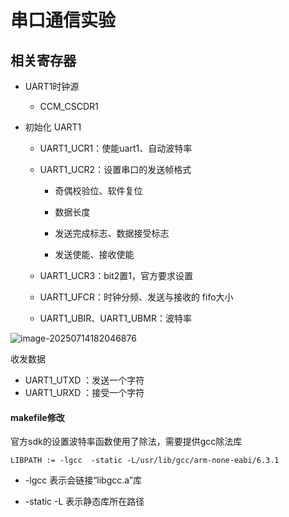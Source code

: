 # 串口通信实验

## 相关寄存器

- UART1时钟源

    - CCM_CSCDR1

- 初始化 UART1

    -  UART1_UCR1：使能uart1、自动波特率

    -  UART1_UCR2：设置串口的发送帧格式

        - 奇偶校验位、软件复位
        - 数据长度

        - 发送完成标志、数据接受标志
        - 发送使能、接收使能

    -  UART1_UCR3：bit2置1，官方要求设置

    -  UART1_UFCR：时钟分频、发送与接收的 fifo大小

    -  UART1_UBIR、UART1_UBMR：波特率

![image-20250714182046876](https://picture-01-1316374204.cos.ap-beijing.myqcloud.com/lenovo-picture/202507141820901.png)

收发数据

- UART1_UTXD ：发送一个字符
- UART1_URXD ：接受一个字符

#### makefile修改

官方sdk的设置波特率函数使用了除法，需要提供gcc除法库

```
LIBPATH := -lgcc  -static -L/usr/lib/gcc/arm-none-eabi/6.3.1
```

- -lgcc 表示会链接“libgcc.a”库

- -static -L 表示静态库所在路径